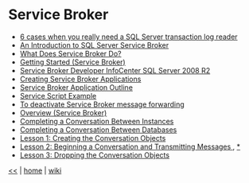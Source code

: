 # Service Broker

+ [6 cases when you really need a SQL Server transaction log reader](http://blog.apexsql.com/6-cases-when-you-really-need-a-sql-server-transaction-log-reader/)  
+ [An Introduction to SQL Server Service Broker ](https://technet.microsoft.com/en-us/library/ms345108(v=sql.90).aspx#sqlsvcbr_topic11)  
+ [What Does Service Broker Do?](https://technet.microsoft.com/en-us/library/ms166049(v=sql.105).aspx)  
+ [Getting Started (Service Broker) ](https://technet.microsoft.com/en-us/library/bb522887(v=sql.105).aspx)  
+ [Service Broker Developer InfoCenter SQL Server 2008 R2](https://technet.microsoft.com/en-us/library/ms166100(v=sql.105).aspx)  
+ [Creating Service Broker Applications](https://technet.microsoft.com/en-us/library/ms171566(v=sql.105).aspx)  
+ [Service Broker Application Outline](https://technet.microsoft.com/en-us/library/ms171587(v=sql.105).aspx)  
+ [Service Script Example](https://technet.microsoft.com/en-us/library/ms171569(v=sql.105).aspx)  
+ [To deactivate Service Broker message forwarding](https://technet.microsoft.com/en-us/library/ms166143(v=sql.90).aspx)  
+ [Overview (Service Broker)](https://technet.microsoft.com/en-us/library/ms166104(v=sql.105).aspx)  
+ [Completing a Conversation Between Instances](https://technet.microsoft.com/en-us/library/bb839483(v=sql.105).aspx)  
+ [Completing a Conversation Between Databases](https://technet.microsoft.com/en-us/library/bb839498(v=sql.105).aspx)  
+ [Lesson 1: Creating the Conversation Objects ](https://technet.microsoft.com/en-us/library/bb839488(v=sql.105).aspx)
+ [Lesson 2: Beginning a Conversation and Transmitting Messages ](https://technet.microsoft.com/en-us/library/bb839499(v=sql.105).aspx), [*](https://technet.microsoft.com/en-us/library/cc281528(v=sql.105).aspx)  
+ [Lesson 3: Dropping the Conversation Objects](https://technet.microsoft.com/en-us/library/bb839491(v=sql.105).aspx)  

 


[<<](../SQL.md) 
| 
[home](../README.md) 
| 
[wiki](https://github.com/illegitimis/Tutorial/wiki) 


 


 



 

 